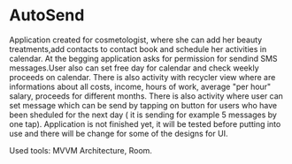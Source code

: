 # AutoSend

Application created for cosmetologist, where she can add her beauty treatments,add contacts to contact book and schedule her activities in calendar.
At the begging application asks for permission for sendind SMS messages.User also can set free day for calendar and check weekly proceeds on calendar. 
There is also activity with recycler view where are informations about all costs, income, hours of work,
average "per hour" salary, proceeds for different months. There is also activity where user can set message which can be send by tapping on button for users 
who have been sheduled for the next day ( it is sending for example 5 messages by one tap). Application is not finished yet, it will be tested before putting into use and
there will be change  for some of the designs for UI.

Used tools: MVVM Architecture, Room.

